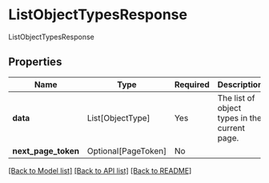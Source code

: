 # ListObjectTypesResponse

ListObjectTypesResponse

## Properties
| Name | Type | Required | Description |
| ------------ | ------------- | ------------- | ------------- |
**data** | List[ObjectType] | Yes | The list of object types in the current page. |
**next_page_token** | Optional[PageToken] | No |  |


[[Back to Model list]](../../README.md#documentation-for-models) [[Back to API list]](../../README.md#documentation-for-api-endpoints) [[Back to README]](../../README.md)
